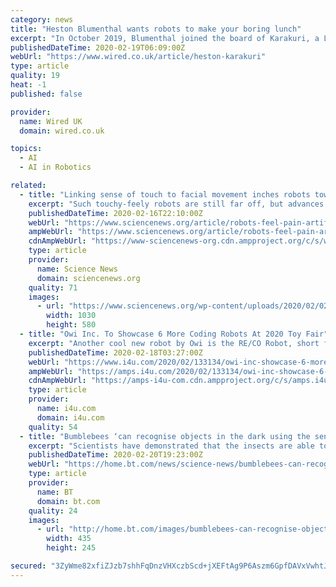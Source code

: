 ```yaml
---
category: news
title: "Heston Blumenthal wants robots to make your boring lunch"
excerpt: "In October 2019, Blumenthal joined the board of Karakuri, a London-based startup that wants to bring robot arms to restaurant kitchens ... Eventually, Blumenthal hopes that robotics and artificial intelligence could have a wider impact. “We eat too much,” he says. “We do not appreciate food, and we throw food away. We need to change ..."
publishedDateTime: 2020-02-19T06:09:00Z
webUrl: "https://www.wired.co.uk/article/heston-karakuri"
type: article
quality: 19
heat: -1
published: false

provider:
  name: Wired UK
  domain: wired.co.uk

topics:
  - AI
  - AI in Robotics

related:
  - title: "Linking sense of touch to facial movement inches robots toward ‘feeling’ pain"
    excerpt: "Such touchy-feely robots are still far off, but advances in robotic touch-sensing are bringing that possibility closer to reality. Sensors embedded in soft, artificial skin that can detect both a gentle touch and a painful thump have been hooked up to a robot that can then signal emotions, Minoru Asada reported February 15 at the annual meeting ..."
    publishedDateTime: 2020-02-16T22:10:00Z
    webUrl: "https://www.sciencenews.org/article/robots-feel-pain-artificial-intelligence"
    ampWebUrl: "https://www.sciencenews.org/article/robots-feel-pain-artificial-intelligence/amp"
    cdnAmpWebUrl: "https://www-sciencenews-org.cdn.ampproject.org/c/s/www.sciencenews.org/article/robots-feel-pain-artificial-intelligence/amp"
    type: article
    provider:
      name: Science News
      domain: sciencenews.org
    quality: 71
    images:
      - url: "https://www.sciencenews.org/wp-content/uploads/2020/02/021420_ls_robot_feat.jpg"
        width: 1030
        height: 580
  - title: "Owi Inc. To Showcase 6 More Coding Robots At 2020 Toy Fair"
    excerpt: "Another cool new robot by Owi is the RE/CO Robot, short for remote control, which will retail at $35.95. The RE/CO Robot is KikoRobot.962’s off-roading sibling that boasts an infrared sensor and artificial intelligence. It is capable of different play modes like storytelling, singing, dancing, and even programming, making it the perfect ..."
    publishedDateTime: 2020-02-18T03:27:00Z
    webUrl: "https://www.i4u.com/2020/02/133134/owi-inc-showcase-6-more-coding-robots-2020-toy-fair"
    ampWebUrl: "https://amps.i4u.com/2020/02/133134/owi-inc-showcase-6-more-coding-robots-2020-toy-fair"
    cdnAmpWebUrl: "https://amps-i4u-com.cdn.ampproject.org/c/s/amps.i4u.com/2020/02/133134/owi-inc-showcase-6-more-coding-robots-2020-toy-fair"
    type: article
    provider:
      name: i4u.com
      domain: i4u.com
    quality: 54
  - title: "Bumblebees ‘can recognise objects in the dark using the sense of touch’"
    excerpt: "Scientists have demonstrated that the insects are able to store information in such a way that it can be retrieved using different senses, a complex cognitive ability known as cross-modal object recognition. Humans use this ability to recognise something they have seen before, like for example, finding a set of keys by fishing around at the ..."
    publishedDateTime: 2020-02-20T19:23:00Z
    webUrl: "https://home.bt.com/news/science-news/bumblebees-can-recognise-objects-in-the-dark-using-the-sense-of-touch-11364432765242"
    type: article
    provider:
      name: BT
      domain: bt.com
    quality: 24
    images:
      - url: "http://home.bt.com/images/bumblebees-can-recognise-objects-in-the-dark-using-the-sense-of-touch-136443276517310401-200220191011.jpg"
        width: 435
        height: 245

secured: "3ZyWme82xfiZJzb7shhFqDnzVHXczbScd+jXEFtAg9P6Aszm6GpfDAVxVwhtJ0PKZX18QQtm6M8tiPq9kb8b1Kx4OlF9pASyzzDuBmRQW5qx403VBoY+z/CHS5sDEMD4KfzwyeMoO/QsllL5DxAAV8xE6dZX/Pc8hsTIArPr5QjHCuxnblGZFVcsaUvawP2fer9iwsoynEjQrqCn4sUtpw1sk7/+pV9kirEnPcKJSRvfWmchDeljk/CzbhsyyZb0TqxRbCXnv49UFnvNuXdE7eZLAYQSl6rECaBqDgcpsaupyn8VdC53uAfUsTmSagIKVJMQqqVZ4CIcsUPs2OIP6fFD480o9abmpKN/cx7kb9BMzmeFj6nHZvkm1z84b0Je3W57FL2LMJAzKwvwEP2bUfkYvau5/V7OfisZ16W90Rd0lFgo6Y4i55CQiCQhSSLE77rMs/45r9J+ggCWFwWQ9xWy9TdbL9RURqKatdwmQVw=;uNAdhcUu34Cnkap6iHtMJw=="
---
```



